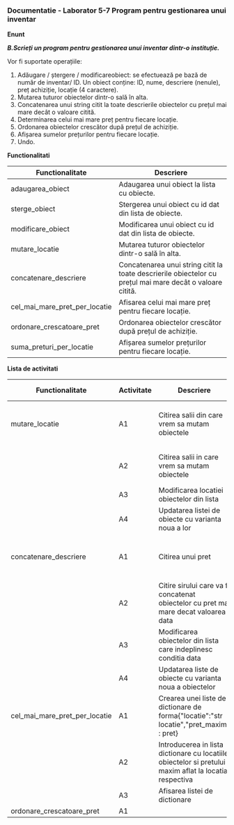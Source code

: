 <h3>Documentatie - Laborator 5-7 Program pentru gestionarea unui inventar </h3>

**Enunt**

  ***B.Scrieți un program pentru gestionarea unui inventar  dintr-o instituție.***

  Vor  fi  suportate operațiile:

  1. Adăugare / ștergere / modificareobiect: se efectuează pe bază de număr de inventar/ ID. Un obiect conține: ID, nume, descriere (nenule), preț achiziție, locație (4 caractere). 
  2. Mutarea tuturor obiectelor dintr-o sală în alta.
  3. Concatenarea unui string citit la toate descrierile obiectelor cu prețul mai mare decât o valoare citită.
  4. Determinarea celui mai mare preț pentru fiecare locație.
  5. Ordonarea obiectelor crescător după prețul de achiziție.
  6. Afișarea sumelor prețurilor pentru fiecare locație.
  7. Undo.

**Functionalitati**

Functionalitate|Descriere
---------------|----------
adaugarea_obiect|Adaugarea unui obiect la lista cu obiecte.
sterge_obiect|Stergerea unui obiect cu id dat din lista de obiecte.
modificare_obiect|Modificarea unui obiect cu id dat din lista de obiecte.
mutare_locatie|Mutarea tuturor obiectelor dintr-o sală în alta.
concatenare_descriere|Concatenarea unui string citit la toate descrierile obiectelor cu prețul mai mare decât o valoare citită.
cel_mai_mare_pret_per_locatie|Afisarea celui mai mare preț pentru fiecare locație.
ordonare_crescatoare_pret|Ordonarea obiectelor crescător după prețul de achiziție.
suma_preturi_per_locatie|Afișarea sumelor prețurilor pentru fiecare locație.


**Lista de activitati**

Functionalitate|Activitate|Descriere|Cazuri de testare
---------------|----------|---------|-----------------
mutare_locatie|A1|Citirea salii din care vrem sa mutam obiectele|E1S2(caz bun)<br>EPrS55(caz care da eroare)
<br>|A2|Citirea salii in care vrem sa mutam obiectele|E2S5(caz bun)<br>ERRs54(caz de eroare)
<br>|A3|Modificarea locatiei obiectelor din lista
<br>|A4|Updatarea listei de obiecte cu varianta noua a lor
concatenare_descriere|A1|Citirea unui pret|1598(caz bun)<br>sad554(caz care da eroare)
<br>|A2|Citire sirului care va fi concatenat obiectelor cu pret mai mare decat valoarea data|"dsdsa"(caz bun)
<br>|A3|Modificarea obiectelor din lista care indeplinesc conditia data
<br>|A4|Updatarea liste de obiecte cu varianta noua a obiectelor
cel_mai_mare_pret_per_locatie|A1|Crearea unei liste de dictionare de forma{"locatie":"str locatie","pret_maxim" : pret}|
<br>|A2|Introducerea in lista dictionare cu locatiile obiectelor si pretului maxim aflat la locatia respectiva|
<br>|A3|Afisarea listei de dictionare|
ordonare_crescatoare_pret|A1|


